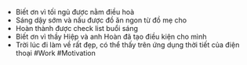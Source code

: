- Biết ơn vì tối ngủ được nằm điều hoà
- Sáng dậy sớm và nấu được đồ ăn ngon từ đồ mẹ cho
- Hoàn thành được check list buổi sáng
- Biết ơn vì thầy Hiệp và anh Hoàn đã tạo điều kiện cho mình
- Trời lúc đi làm về rất đẹp, có thể thấy trên ứng dụng thời tiết của điện thoại #Work #Motivation